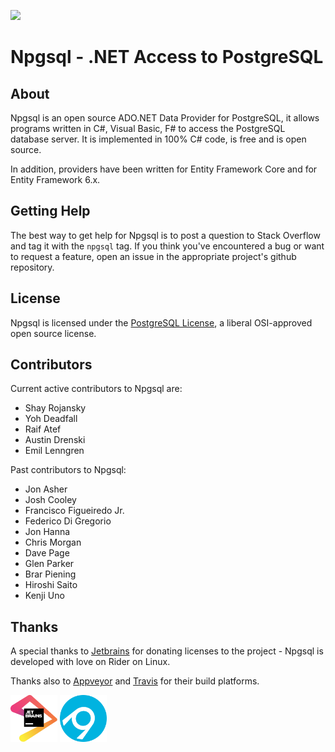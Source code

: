 <p id="badges">
  <a href="https://gitter.im/npgsql/npgsql">
    <img src="https://img.shields.io/badge/GITTER-JOIN%20CHAT-brightgreen.svg?style=plastic;maxAge=600" />
  </a>
</p>

# Npgsql - .NET Access to PostgreSQL

## About

Npgsql is an open source ADO.NET Data Provider for PostgreSQL, it allows programs written in C#, Visual Basic, F# to access the PostgreSQL database server.
It is implemented in 100% C# code, is free and is open source.

In addition, providers have been written for Entity Framework Core and for Entity Framework 6.x.

## Getting Help

The best way to get help for Npgsql is to post a question to Stack Overflow and tag it with the `npgsql` tag.
If you think you've encountered a bug or want to request a feature, open an issue in the appropriate project's github repository.

## License

Npgsql is licensed under the [PostgreSQL License](https://github.com/npgsql/npgsql/blob/master/LICENSE.txt), a liberal OSI-approved open source license.

## Contributors

Current active contributors to Npgsql are:

* Shay Rojansky
* Yoh Deadfall
* Raif Atef
* Austin Drenski
* Emil Lenngren

Past contributors to Npgsql:

* Jon Asher
* Josh Cooley
* Francisco Figueiredo Jr.
* Federico Di Gregorio
* Jon Hanna
* Chris Morgan
* Dave Page
* Glen Parker
* Brar Piening
* Hiroshi Saito
* Kenji Uno

## Thanks

A special thanks to [Jetbrains](http://jetbrains.com/) for donating licenses to the project - Npgsql is developed with love on Rider on Linux.

Thanks also to [Appveyor](http://appveyor.com/) and [Travis](http://travis-ci.org/) for their build platforms.

<a href="http://jetbrains.com"><img src="img/jetbrains-logo.svg" width="75" height="75" /></a>
<a href="http://appveyor.com"><img src="img/appveyor-logo.svg" width="75" height="75" /></a>
